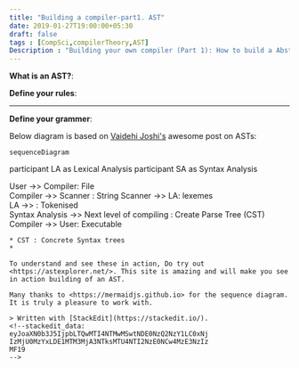 ```yaml
---
title: "Building a compiler-part1. AST"
date: 2019-01-27T19:00:00+05:30
draft: false
tags : [CompSci,compilerTheory,AST]
Description : "Building your own compiler (Part 1): How to build a Abstract Syntax Tree"
---  
```

**What is an AST?**:


**Define your rules**:  

---  
**Define your grammer**:  

Below diagram is based on [Vaidehi Joshi's](https://medium.com/basecs/leveling-up-ones-parsing-game-with-asts-d7a6fc2400ff) awesome post on ASTs:

```mermaid
sequenceDiagram
```
participant LA as Lexical Analysis
participant SA as Syntax Analysis

User ->> Compiler: File  
Compiler ->> Scanner : String
Scanner ->> LA: lexemes  
LA ->> : Tokenised   
Syntax Analysis  ->> Next level of compiling : Create Parse Tree (CST) 
Compiler ->> User: Executable  

```
* CST : Concrete Syntax trees
* 

To understand and see these in action, Do try out <https://astexplorer.net/>. This site is amazing and will make you see in action building of an AST.  

Many thanks to <https://mermaidjs.github.io> for the sequence diagram. It is truly a pleasure to work with.  

> Written with [StackEdit](https://stackedit.io/).
<!--stackedit_data:
eyJoaXN0b3J5IjpbLTQwMTI4NTMwMSwtNDE0NzQ2NzY1LC0xNj
IzMjU0MzYxLDE1MTM3MjA3NTksMTU4NTI2NzE0NCw4MzE3NzIz
MF19
-->
